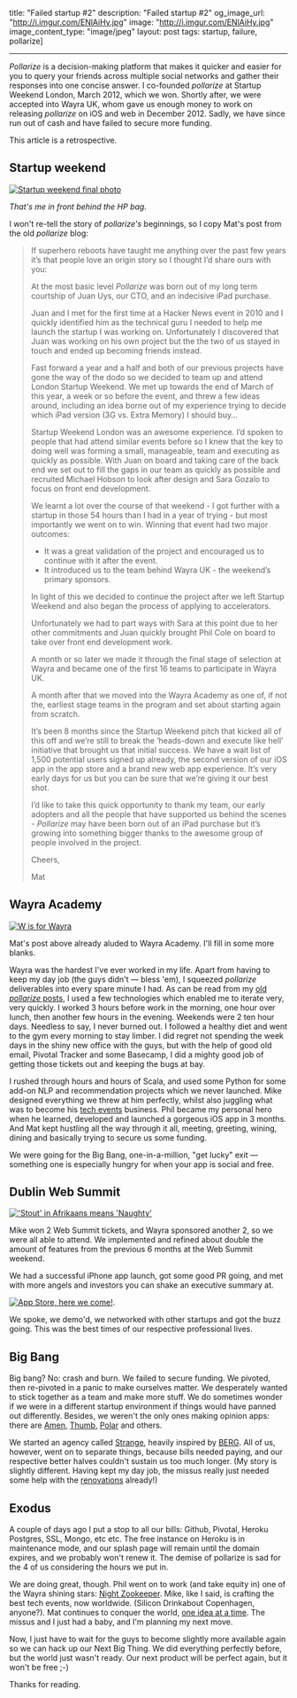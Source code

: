 title: "Failed startup #2"
description: "Failed startup #2"
og_image_url: "http://i.imgur.com/ENlAiHy.jpg"
image: "http://i.imgur.com/ENlAiHy.jpg"
image_content_type: "image/jpeg"
layout: post
tags: startup, failure, pollarize]

---

*Pollarize* is a decision-making platform that makes it quicker and easier for you to query your friends across multiple social networks and gather their responses into one concise answer. I co-founded *pollarize* at Startup Weekend London, March 2012, which we won. Shortly after, we were accepted into Wayra UK, whom gave us enough money to work on releasing *pollarize* on iOS and web in December 2012. Sadly, we have since run out of cash and have failed to secure more funding.

This article is a retrospective.

## Startup weekend

[![Startup weekend final photo](http://farm8.staticflickr.com/7256/7021256699_cf4c66b390_b.jpg)](http://www.flickr.com/photos/didscatterbrain/sets/72157629680707765/with/7021256699/)

*That's me in front behind the HP bag.*

I won't re-tell the story of *pollarize's* beginnings, so I copy Mat's post from the old *pollarize* blog:

> If superhero reboots have taught me anything over the past few years it’s that people love an origin story so I thought I’d share ours with you:
> 
> At the most basic level *Pollarize* was born out of my long term courtship of Juan Uys, our CTO, and an indecisive iPad purchase.  
> 
> Juan and I met for the first time at a Hacker News event in 2010 and I quickly identified him as the technical guru I needed to help me launch the startup I was working on. Unfortunately I discovered that Juan was working on his own project but the the two of us stayed in touch and ended up becoming friends instead.
> 
> Fast forward a year and a half and both of our previous projects have gone the way of the dodo so we decided to team up and attend London Startup Weekend. We met up towards the end of March of this year, a week or so before the event, and threw a few ideas around, including an idea borne out of my experience trying to decide which iPad version (3G vs. Extra Memory) I should buy…
> 
> Startup Weekend London was an awesome experience. I’d spoken to people that had attend similar events before so I knew that the key to doing well was forming a small, manageable, team and executing as quickly as possible. With Juan on board and taking care of the back end we set out to fill the gaps in our team as quickly as possible and recruited Michael Hobson to look after design and Sara Gozalo to focus on front end development.
> 
> We learnt a lot over the course of that weekend - I got further with a startup in those 54 hours than I had in a year of trying - but most importantly we went on to win.  Winning that event had two major outcomes: 
> 
> 
> * It was a great validation of the project and encouraged us to continue with it after the event.
> * It introduced us to the team behind Wayra UK - the weekend’s primary sponsors.
> 
> In light of this we decided to continue the project after we left Startup Weekend and also began the process of applying to accelerators.  
> 
> Unfortunately we had to part ways with Sara at this point due to her other commitments and Juan quickly brought Phil Cole on board to take over front end development work.
> 
> A month or so later we made it through the final stage of selection at Wayra and became one of the first 16 teams to participate in Wayra UK.
> 
> A month after that we moved into the Wayra Academy as one of, if not the, earliest stage teams in the program and set about starting again from scratch.
> 
> It’s been 8 months since the Startup Weekend pitch that kicked all of this off and we’re still to break the ‘heads-down and execute like hell’ initiative that brought us that initial success. We have a wait list of 1,500 potential users signed up already, the second version of our iOS app in the app store and a brand new web app experience.  It’s very early days for us but you can be sure that we’re giving it our best shot.  
> 
> I’d like to take this quick opportunity to thank my team, our early adopters and all the people that have supported us behind the scenes - *Pollarize* may have been born out of an iPad purchase but it’s growing into something bigger thanks to the awesome group of people involved in the project.
> 
> Cheers,
> 
> Mat

## Wayra Academy

[![W is for Wayra](https://fbcdn-sphotos-b-a.akamaihd.net/hphotos-ak-prn1/543441_483970661623402_1985125126_n.jpg)](https://www.facebook.com/PollarizeMe)

Mat's post above already aluded to Wayra Academy. I'll fill in some more blanks.

Wayra was the hardest I've ever worked in my life. Apart from having to keep my day job (the guys didn't &mdash; bless 'em), I squeezed *pollarize* deliverables into every spare minute I had. As can be read from my [old *pollarize* posts](http://funkshional.wordpress.com/category/pollarize/), I used a few technologies which enabled me to iterate very, very quickly. I worked 3 hours before work in the morning, one hour over lunch, then another few hours in the evening. Weekends were 2 ten hour days. Needless to say, I never burned out. I followed a healthy diet and went to the gym every morning to stay limber. I did regret not spending the week days in the shiny new office with the guys, but with the help of good old email, Pivotal Tracker and some Basecamp, I did a mighty good job of getting those tickets out and keeping the bugs at bay.

I rushed through hours and hours of Scala, and used some Python for some add-on NLP and recommendation projects which we never launched. Mike designed everything we threw at him perfectly, whilst also juggling what was to become his [tech events](http://www.3-beards.com/) business. Phil became my personal hero when he learned, developed and launched a gorgeous iOS app in 3 months. And Mat kept hustling all the way through it all, meeting, greeting, wining, dining and basically trying to secure us some funding.

We were going for the Big Bang, one-in-a-million, "get lucky" exit &mdash; something one is especially hungry for when your app is social and free.

## Dublin Web Summit

[!['Stout' in Afrikaans means 'Naughty'](https://fbcdn-sphotos-e-a.akamaihd.net/hphotos-ak-prn1/404671_481933535160448_515453169_n.jpg)](https://www.facebook.com/PollarizeMe)

Mike won 2 Web Summit tickets, and Wayra sponsored another 2, so we were all able to attend. We implemented and refined about double the amount of features from the previous 6 months at the Web Summit weekend.

We had a successful iPhone app launch, got some good PR going, and met with more angels and investors you can shake an executive summary at.

[![App Store, here we come!](https://fbcdn-sphotos-d-a.akamaihd.net/hphotos-ak-prn1/561795_479200655433736_1131174673_n.jpg)](https://itunes.apple.com/gb/app/pollarize/id564203002).

We spoke, we demo'd, we networked with other startups and got the buzz going. This was the best times of our respective professional lives.

## Big Bang

Big bang? No: crash and burn. We failed to secure funding. We pivoted, then re-pivoted in a panic to make ourselves matter. We desperately wanted to stick together as a team and make more stuff. We do sometimes wonder if we were in a different startup environment if things would have panned out differently. Besides, we weren't the only ones making opinion apps: there are [Amen](https://getamen.com/classic), [Thumb](http://thumb.it/), [Polar](http://polarb.com/) and others. 

We started an agency called [Strange](http://meetstrange.com/), heavily inspired by [BERG](http://berglondon.com/). All of us, however, went on to separate things, because bills needed paying, and our respective better halves couldn't sustain us too much longer. (My story is slightly different. Having kept my day job, the missus really just needed some help with the [renovations](http://pits-to-palace.tumblr.com) already!)

## Exodus

A couple of days ago I put a stop to all our bills: Github, Pivotal, Heroku Postgres, SSL, Mongo, etc etc. The free instance on Heroku is in maintenance mode, and our splash page will remain until the domain expires, and we probably won't renew it. The demise of pollarize is sad for the 4 of us considering the hours we put in.

We are doing great, though. Phil went on to work (and take equity in) one of the Wayra shining stars: [Night Zookeeper](http://www.nightzookeeper.com/). Mike, like I said, is crafting the best tech events, now worldwide. (Silicon Drinkabout Copenhagen, anyone?). Mat continues to conquer the world, [one idea at a time](https://medium.com/@Wehtam). The missus and I just had a baby, and I'm planning my next move.

Now, I just have to wait for the guys to become slightly more available again so we can hack up our Next Big Thing. We did everything perfectly before, but the world just wasn't ready. Our next product will be perfect again, but it won't be free ;-)

Thanks for reading.

